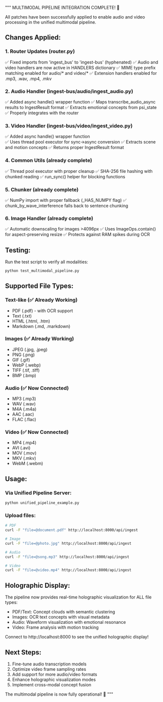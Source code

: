 """
MULTIMODAL PIPELINE INTEGRATION COMPLETE! 🚀

All patches have been successfully applied to enable audio and video processing
in the unified multimodal pipeline.

## Changes Applied:

### 1. Router Updates (router.py)
✅ Fixed imports from 'ingest_bus' to 'ingest-bus' (hyphenated)
✅ Audio and video handlers are now active in HANDLERS dictionary
✅ MIME type prefix matching enabled for audio/* and video/*
✅ Extension handlers enabled for .mp3, .wav, .mp4, .mkv

### 2. Audio Handler (ingest-bus/audio/ingest_audio.py)
✅ Added async handle() wrapper function
✅ Maps transcribe_audio_async results to IngestResult format
✅ Extracts emotional concepts from psi_state
✅ Properly integrates with the router

### 3. Video Handler (ingest-bus/video/ingest_video.py)
✅ Added async handle() wrapper function  
✅ Uses thread pool executor for sync->async conversion
✅ Extracts scene and motion concepts
✅ Returns proper IngestResult format

### 4. Common Utils (already complete)
✅ Thread pool executor with proper cleanup
✅ SHA-256 file hashing with chunked reading
✅ run_sync() helper for blocking functions

### 5. Chunker (already complete)
✅ NumPy import with proper fallback (_HAS_NUMPY flag)
✅ chunk_by_wave_interference falls back to sentence chunking

### 6. Image Handler (already complete)
✅ Automatic downscaling for images >4096px
✅ Uses ImageOps.contain() for aspect-preserving resize
✅ Protects against RAM spikes during OCR

## Testing:

Run the test script to verify all modalities:
```bash
python test_multimodal_pipeline.py
```

## Supported File Types:

### Text-like (✅ Already Working)
- PDF (.pdf) - with OCR support
- Text (.txt)
- HTML (.html, .htm)
- Markdown (.md, .markdown)

### Images (✅ Already Working)
- JPEG (.jpg, .jpeg)
- PNG (.png)
- GIF (.gif)
- WebP (.webp)
- TIFF (.tif, .tiff)
- BMP (.bmp)

### Audio (✅ Now Connected)
- MP3 (.mp3)
- WAV (.wav)
- M4A (.m4a)
- AAC (.aac)
- FLAC (.flac)

### Video (✅ Now Connected)
- MP4 (.mp4)
- AVI (.avi)
- MOV (.mov)
- MKV (.mkv)
- WebM (.webm)

## Usage:

### Via Unified Pipeline Server:
```python
python unified_pipeline_example.py
```

### Upload files:
```bash
# PDF
curl -F "file=@document.pdf" http://localhost:8000/api/ingest

# Image
curl -F "file=@photo.jpg" http://localhost:8000/api/ingest

# Audio
curl -F "file=@song.mp3" http://localhost:8000/api/ingest

# Video
curl -F "file=@video.mp4" http://localhost:8000/api/ingest
```

## Holographic Display:

The pipeline now provides real-time holographic visualization for ALL file types:
- PDF/Text: Concept clouds with semantic clustering
- Images: OCR text concepts with visual metadata
- Audio: Waveform visualization with emotional resonance
- Video: Frame analysis with motion tracking

Connect to http://localhost:8000 to see the unified holographic display!

## Next Steps:

1. Fine-tune audio transcription models
2. Optimize video frame sampling rates
3. Add support for more audio/video formats
4. Enhance holographic visualization modes
5. Implement cross-modal concept fusion

The multimodal pipeline is now fully operational! 🎉
"""